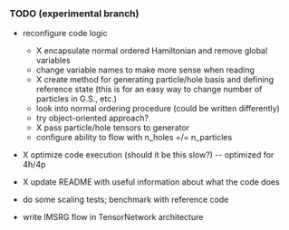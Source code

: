 ### TODO (experimental branch)

* reconfigure code logic
  * X encapsulate normal ordered Hamiltonian and remove global variables
  * change variable names to make more sense when reading
  * X create method for generating particle/hole basis and defining reference state (this is for an easy way to change number of particles in G.S., etc.)
  * look into normal ordering procedure (could be written differently)
  * try object-oriented approach?
  * X pass particle/hole tensors to generator
  * configure ability to flow with n_holes =/= n_particles
* X optimize code execution (should it be this slow?) -- optimized for 4h/4p
* X update README with useful information about what the code does
* do some scaling tests; benchmark with reference code

* write IMSRG flow in TensorNetwork architecture